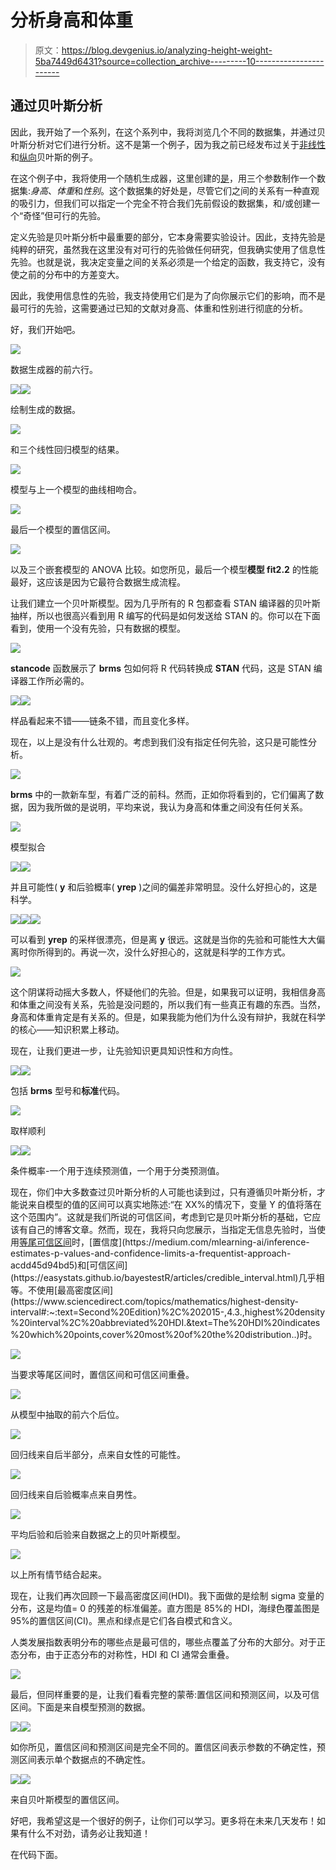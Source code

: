 # 分析身高和体重

> 原文：<https://blog.devgenius.io/analyzing-height-weight-5ba7449d6431?source=collection_archive---------10----------------------->

## 通过贝叶斯分析

因此，我开始了一个系列，在这个系列中，我将浏览几个不同的数据集，并通过贝叶斯分析对它们进行分析。这不是第一个例子，因为我之前已经发布过关于[非线性](https://towardsdatascience.com/in-modelling-the-first-steps-are-the-hardest-a4250b80a0f2)和[纵向](https://medium.com/mlearning-ai/mixed-models-of-chicks-weight-a41413c99b51)贝叶斯的例子。

在这个例子中，我将使用一个随机生成器，这里创建的[是](https://github.com/boboppie/kruschke-doing_bayesian_data_analysis/blob/master/2e/HtWtDataGenerator.R)，用三个参数制作一个数据集:*身高*、*体重*和*性别*。这个数据集的好处是，尽管它们之间的关系有一种直观的吸引力，但我们可以指定一个完全不符合我们先前假设的数据集，和/或创建一个“奇怪”但可行的先验。

定义先验是贝叶斯分析中最重要的部分，它本身需要实验设计。因此，支持先验是纯粹的研究，虽然我在这里没有对可行的先验做任何研究，但我确实使用了信息性先验。也就是说，我决定变量之间的关系必须是一个给定的函数，我支持它，没有使之前的分布中的方差变大。

因此，我使用信息性的先验，我支持使用它们是为了向你展示它们的影响，而不是最可行的先验，这需要通过已知的文献对身高、体重和性别进行彻底的分析。

好，我们开始吧。

![](img/88296f9f3895bbb07d99409ac4f7df53.png)

数据生成器的前六行。

![](img/67b4f3f8f43d21c20c4c8fc89235602c.png)![](img/a2f90d48740a3216baf95f59718f7405.png)

绘制生成的数据。

![](img/eb34cb8b5b9ba95b44cae92b7fb4a962.png)

和三个线性回归模型的结果。

![](img/8e476edcad98ea9ddd54f55456bf35f1.png)

模型与上一个模型的曲线相吻合。

![](img/ef8f484e465827d33b0bb6d19c4b58fb.png)

最后一个模型的置信区间。

![](img/6ae05a4707240acce608d44e1bf074b6.png)

以及三个嵌套模型的 ANOVA 比较。如您所见，最后一个模型**模型 fit2.2** 的性能最好，这应该是因为它最符合数据生成流程。

让我们建立一个贝叶斯模型。因为几乎所有的 R 包都查看 STAN 编译器的贝叶斯抽样，所以也很高兴看到用 R 编写的代码是如何发送给 STAN 的。你可以在下面看到，使用一个没有先验，只有数据的模型。

![](img/ba097dd66c3efeeb13a65eec90df382c.png)

**stancode** 函数展示了 **brms** 包如何将 R 代码转换成 **STAN** 代码，这是 STAN 编译器工作所必需的。

![](img/43c33817b4578e60669a7b7057cd5431.png)![](img/12bb50f05aa1cbd88ce4478a2bda15ea.png)

样品看起来不错——链条不错，而且变化多样。

现在，以上是没有什么壮观的。考虑到我们没有指定任何先验，这只是可能性分析。

![](img/6050aee133371169ce695102d501fbbb.png)

**brms** 中的一款新车型，有着广泛的前科。然而，正如你将看到的，它们偏离了数据，因为我所做的是说明，平均来说，我认为身高和体重之间没有任何关系。

![](img/c8dbf2cfc44322e174141c7c000670b8.png)

模型拟合

![](img/fbc63529b997676b32deb4ceab6b0dcd.png)![](img/a07456d1bf6218f1ed7a32c351762e6e.png)

并且可能性( **y** 和后验概率( **yrep** )之间的偏差非常明显。没什么好担心的，这是科学。

![](img/97833d17b5f45f2bb7563a392d509a8e.png)![](img/c311d6388ec26ae3b86ded3a25afbea5.png)![](img/e4416e47b7faed04b8b2a00bfc962d6c.png)

可以看到 **yrep** 的采样很漂亮，但是离 **y** 很远。这就是当你的先验和可能性大大偏离时你所得到的。再说一次，没什么好担心的，这就是科学的工作方式。

![](img/fd0fd9cb57890c468187d1038b0ff4f7.png)

这个阴谋将动摇大多数人，怀疑他们的先验。但是，如果我可以证明，我相信身高和体重之间没有关系，先验是没问题的，所以我们有一些真正有趣的东西。当然，身高和体重肯定是有关系的。但是，如果我能为他们为什么没有辩护，我就在科学的核心——知识积累上移动。

现在，让我们更进一步，让先验知识更具知识性和方向性。

![](img/d84853c05038436543b46183ca28c813.png)![](img/71750c77d9df15a68c4bb9d614747b92.png)

包括 **brms** 型号和**标准**代码。

![](img/61854da0558b98e203914008a409bf72.png)

取样顺利

![](img/abbbb21edf55393fd80912185409f7cb.png)![](img/6d281df16c0612479bdfa236efbffef4.png)

条件概率-一个用于连续预测值，一个用于分类预测值。

现在，你们中大多数查过贝叶斯分析的人可能也读到过，只有遵循贝叶斯分析，才能说来自模型的值的区间可以真实地陈述:“在 XX%的情况下，变量 Y 的值将落在这个范围内”。这就是我们所说的可信区间，考虑到它是贝叶斯分析的基础，它应该有自己的博客文章。然而，现在，我将只向您展示，当指定无信息先验时，当使用[等尾可信区间](https://rdrr.io/cran/bayestestR/man/eti.html#:~:text=Description,as%20Credible%20Interval%20(CI).)时，[置信度](https://medium.com/mlearning-ai/inference-estimates-p-values-and-confidence-limits-a-frequentist-approach-acdd45d94bd5)和[可信区间](https://easystats.github.io/bayestestR/articles/credible_interval.html)几乎相等。不使用[最高密度区间](https://www.sciencedirect.com/topics/mathematics/highest-density-interval#:~:text=Second%20Edition)%2C%202015-,4.3.,highest%20density%20interval%2C%20abbreviated%20HDI.&text=The%20HDI%20indicates%20which%20points,cover%20most%20of%20the%20distribution..)时。

![](img/0a3f991a5e5258e84a8fd18f7e2ce074.png)

当要求等尾区间时，置信区间和可信区间重叠。

![](img/0a007356ade3ba25dcfc6de3d42b0c36.png)

从模型中抽取的前六个后位。

![](img/ed4f25fd46667031407f5eb91300ac6c.png)

回归线来自后半部分，点来自女性的可能性。

![](img/f58c7ff67f2e99399016140d9419e64b.png)

回归线来自后验概率点来自男性。

![](img/74a671780cb66d370ee99f1dc7d2b131.png)

平均后验和后验来自数据之上的贝叶斯模型。

![](img/0061de96ebf21bf9a70160eea07448d1.png)

以上所有情节结合起来。

现在，让我们再次回顾一下最高密度区间(HDI)。我下面做的是绘制 sigma 变量的分布，这是均值= 0 的残差的标准偏差。直方图是 85%的 HDI，海绿色覆盖图是 95%的置信区间(CI)。黑点和绿点是它们各自模式和含义。

人类发展指数表明分布的哪些点是最可信的，哪些点覆盖了分布的大部分。对于正态分布，由于正态分布的对称性，HDI 和 CI 通常会重叠。

![](img/5175cc12595ca4dda3b523f16eb23a56.png)

最后，但同样重要的是，让我们看看完整的蒙蒂:置信区间和预测区间，以及可信区间。下面是来自模型预测的数据。

![](img/f315a9daa87bed42214e5dfe4aa9bd0c.png)![](img/844d98365eb58a4dec88f9324f0a0615.png)

如你所见，置信区间和预测区间是完全不同的。置信区间表示参数的不确定性，预测区间表示单个数据点的不确定性。

![](img/0839d055ddf6289a19c86f2e6330eeb7.png)![](img/b62bb2ed6a7f21c9b6c2e699394f2357.png)

来自贝叶斯模型的置信区间。

好吧，我希望这是一个很好的例子，让你们可以学习。更多将在未来几天发布！如果有什么不对劲，请务必让我知道！

在代码下面。